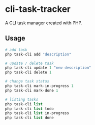 # cli-task-tracker

A CLI task manager created with PHP.

## Usage

```php
# add task
php task-cli add "description"

# update / delete task
php task-cli update 1 "new description"
php task-cli delete 1

# change task status
php task-cli mark-in-progress 1
php task-cli mark-done 1

# listing tasks
php task-cli list
php task-cli list todo
php task-cli list in-progress
php task-cli list done

```
